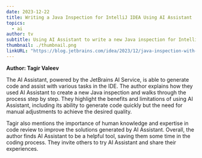```yaml
---
date: 2023-12-22
title: Writing a Java Inspection for IntelliJ IDEA Using AI Assistant
topics:
  - ai
author: tv
subtitle: Using AI Assistant to write a new Java inspection for IntelliJ IDEA, and write down my experience.
thumbnail: ./thumbnail.png
linkURL: "https://blog.jetbrains.com/idea/2023/12/java-inspection-with-ai-assistant/"
---
```


**Author: Tagir Valeev**

The AI Assistant, powered by the JetBrains AI Service, is able to generate code and assist with various tasks in the IDE. The author explains how they used AI Assistant to create a new Java inspection and walks through the process step by step. They highlight the benefits and limitations of using AI Assistant, including its ability to generate code quickly but the need for manual adjustments to achieve the desired quality.

Tagir also mentions the importance of human knowledge and expertise in code review to improve the solutions generated by AI Assistant. Overall, the author finds AI Assistant to be a helpful tool, saving them some time in the coding process. They invite others to try AI Assistant and share their experiences.
